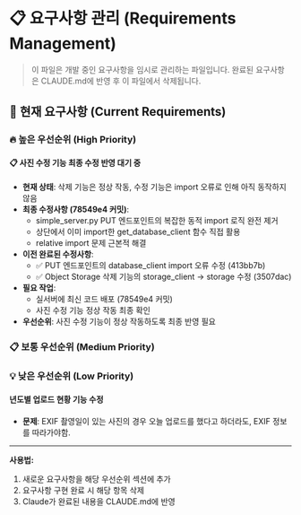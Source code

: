 # 📋 요구사항 관리 (Requirements Management)

> 이 파일은 개발 중인 요구사항을 임시로 관리하는 파일입니다.
> 완료된 요구사항은 CLAUDE.md에 반영 후 이 파일에서 삭제됩니다.

## 📌 현재 요구사항 (Current Requirements)
### 🔥 높은 우선순위 (High Priority)
<!-- 긴급하게 처리해야 할 요구사항들 -->


#### 📋 사진 수정 기능 최종 수정 반영 대기 중
- **현재 상태**: 삭제 기능은 정상 작동, 수정 기능은 import 오류로 인해 아직 동작하지 않음
- **최종 수정사항 (78549e4 커밋)**:
  - simple_server.py PUT 엔드포인트의 복잡한 동적 import 로직 완전 제거
  - 상단에서 이미 import한 get_database_client 함수 직접 활용
  - relative import 문제 근본적 해결
- **이전 완료된 수정사항**:
  - ✅ PUT 엔드포인트의 database_client import 오류 수정 (413bb7b)
  - ✅ Object Storage 삭제 기능의 storage_client → storage 수정 (3507dac)
- **필요 작업**:
  - 실서버에 최신 코드 배포 (78549e4 커밋)
  - 사진 수정 기능 정상 작동 최종 확인
- **우선순위**: 사진 수정 기능이 정상 작동하도록 최종 반영 필요

### 📋 보통 우선순위 (Medium Priority)
<!-- 일반적인 기능 개선 및 추가 요구사항들 -->

### 💡 낮은 우선순위 (Low Priority)
<!-- 나중에 고려해볼 수 있는 요구사항들 -->
#### 년도별 업로드 현황 기능 수정
- **문제**: EXIF 촬영일이 있는 사진의 경우 오늘 업로드를 했다고 하더라도, EXIF 정보를 따라가야함.

---
**사용법:**
1. 새로운 요구사항을 해당 우선순위 섹션에 추가
2. 요구사항 구현 완료 시 해당 항목 삭제
3. Claude가 완료된 내용을 CLAUDE.md에 반영

